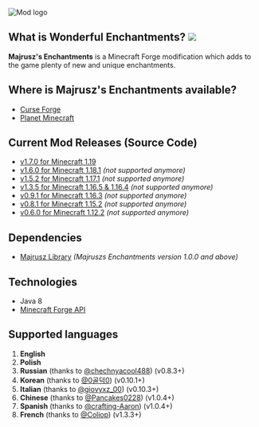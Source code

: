 ![Mod logo](https://github.com/Majrusz/MajruszsEnchantmentsMod/blob/1.19/logo.png?raw=true)

## What is Wonderful Enchantments? [![](http://cf.way2muchnoise.eu/full_wonderful-enchantments_downloads.svg)](https://www.curseforge.com/minecraft/mc-mods/wonderful-enchantments)
**Majrusz's Enchantments** is a Minecraft Forge modification which adds to the
game plenty of new and unique enchantments.

## Where is Majrusz's Enchantments available?
- [Curse Forge](https://www.curseforge.com/minecraft/mc-mods/wonderful-enchantments)
- [Planet Minecraft](https://www.planetminecraft.com/mod/wonderful-enchantments/)

## Current Mod Releases (Source Code)
- [v1.7.0 for Minecraft 1.19](https://github.com/Majrusz/MajruszsEnchantmentsMod/tree/1.19)
- [v1.6.0 for Minecraft 1.18.1](https://github.com/Majrusz/MajruszsEnchantmentsMod/tree/1.18.1) *(not supported anymore)*
- [v1.5.2 for Minecraft 1.17.1](https://github.com/Majrusz/MajruszsEnchantmentsMod/tree/1.17.1) *(not supported anymore)*
- [v1.3.5 for Minecraft 1.16.5 & 1.16.4](https://github.com/Majrusz/MajruszsEnchantmentsMod/tree/1.16.4) *(not supported anymore)*
- [v0.9.1 for Minecraft 1.16.3](https://github.com/Majrusz/MajruszsEnchantmentsMod/tree/old-main/WonderfulEnchantments1-16-3) *(not supported anymore)*
- [v0.8.1 for Minecraft 1.15.2](https://github.com/Majrusz/MajruszsEnchantmentsMod/tree/old-main/WonderfulEnchantments1-15-2) *(not supported anymore)*
- [v0.6.0 for Minecraft 1.12.2](https://github.com/Majrusz/MajruszsEnchantmentsMod/tree/old-main/WonderfulEnchantments1-12-2) *(not supported anymore)*

## Dependencies
- [Majrusz Library](https://github.com/Majrusz/MajruszLibrary/tree/1.16.4) *(Majruszs Enchantments version 1.0.0 and above)*

## Technologies
- Java 8
- [Minecraft Forge API](https://github.com/MinecraftForge/MinecraftForge)

## Supported languages
1. **English**
2. **Polish**
3. **Russian** (thanks to [@chechnyacool488](https://www.curseforge.com/members/chechnyacool488)) (v0.8.3+)
4. **Korean** (thanks to [@0골덕0](https://www.curseforge.com/members/kw2341)) (v0.10.1+)
5. **Italian** (thanks to [@giovyxz_00](https://www.curseforge.com/members/giovyxz_00)) (v0.10.3+)
6. **Chinese** (thanks to [@Pancakes0228](https://github.com/Pancakes0228)) (v1.0.4+)
7. **Spanish** (thanks to [@crafting-Aaron](https://github.com/crafting-Aaron)) (v1.0.4+)
8. **French** (thanks to [@Coliop](https://www.curseforge.com/member/coliop/)) (v1.3.3+)
